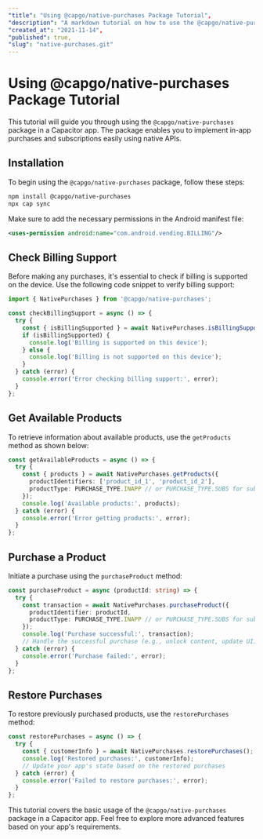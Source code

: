 ```yaml
---
"title": "Using @capgo/native-purchases Package Tutorial",
"description": "A markdown tutorial on how to use the @capgo/native-purchases package in a Capacitor app. The tutorial covers installation, checking billing support, retrieving available products, making purchases, and restoring purchases.",
"created_at": "2021-11-14",
"published": true,
"slug": "native-purchases.git"
---
```


# Using @capgo/native-purchases Package Tutorial

This tutorial will guide you through using the `@capgo/native-purchases` package in a Capacitor app. The package enables you to implement in-app purchases and subscriptions easily using native APIs.

## Installation

To begin using the `@capgo/native-purchases` package, follow these steps:

```bash
npm install @capgo/native-purchases
npx cap sync
```

Make sure to add the necessary permissions in the Android manifest file:

```xml
<uses-permission android:name="com.android.vending.BILLING"/>
```

## Check Billing Support

Before making any purchases, it's essential to check if billing is supported on the device. Use the following code snippet to verify billing support:

```typescript
import { NativePurchases } from '@capgo/native-purchases';

const checkBillingSupport = async () => {
  try {
    const { isBillingSupported } = await NativePurchases.isBillingSupported();
    if (isBillingSupported) {
      console.log('Billing is supported on this device');
    } else {
      console.log('Billing is not supported on this device');
    }
  } catch (error) {
    console.error('Error checking billing support:', error);
  }
};
```

## Get Available Products

To retrieve information about available products, use the `getProducts` method as shown below:

```typescript
const getAvailableProducts = async () => {
  try {
    const { products } = await NativePurchases.getProducts({
      productIdentifiers: ['product_id_1', 'product_id_2'],
      productType: PURCHASE_TYPE.INAPP // or PURCHASE_TYPE.SUBS for subscriptions
    });
    console.log('Available products:', products);
  } catch (error) {
    console.error('Error getting products:', error);
  }
};
```

## Purchase a Product

Initiate a purchase using the `purchaseProduct` method:

```typescript
const purchaseProduct = async (productId: string) => {
  try {
    const transaction = await NativePurchases.purchaseProduct({
      productIdentifier: productId,
      productType: PURCHASE_TYPE.INAPP // or PURCHASE_TYPE.SUBS for subscriptions
    });
    console.log('Purchase successful:', transaction);
    // Handle the successful purchase (e.g., unlock content, update UI)
  } catch (error) {
    console.error('Purchase failed:', error);
  }
};
```

## Restore Purchases

To restore previously purchased products, use the `restorePurchases` method:

```typescript
const restorePurchases = async () => {
  try {
    const { customerInfo } = await NativePurchases.restorePurchases();
    console.log('Restored purchases:', customerInfo);
    // Update your app's state based on the restored purchases
  } catch (error) {
    console.error('Failed to restore purchases:', error);
  }
};
```

This tutorial covers the basic usage of the `@capgo/native-purchases` package in a Capacitor app. Feel free to explore more advanced features based on your app's requirements.